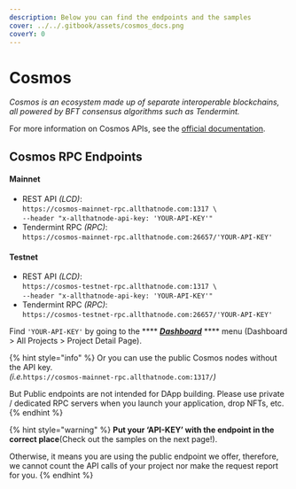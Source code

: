 ```yaml
---
description: Below you can find the endpoints and the samples
cover: ../../.gitbook/assets/cosmos_docs.png
coverY: 0
---
```


# Cosmos

_Cosmos is an ecosystem made up of separate interoperable blockchains, all powered by BFT consensus algorithms such as Tendermint._



For more information on Cosmos APIs, see the [official documentation](https://docs.cosmos.network/).

## Cosmos RPC Endpoints

#### Mainnet

* REST API _(LCD)_: \
  `https://cosmos-mainnet-rpc.allthatnode.com:1317 \`\
  `--header "x-allthatnode-api-key: 'YOUR-API-KEY'"`
* Tendermint RPC _(RPC)_: \
  `https://cosmos-mainnet-rpc.allthatnode.com:26657/'YOUR-API-KEY'`

#### Testnet

* REST API _(LCD)_:\
  `https://cosmos-testnet-rpc.allthatnode.com:1317 \`\
  `--header "x-allthatnode-api-key: 'YOUR-API-KEY'"`
* Tendermint RPC _(RPC)_: \
  `https://cosmos-testnet-rpc.allthatnode.com:26657/'YOUR-API-KEY'`



Find `'YOUR-API-KEY'` by going to the **** [_**Dashboard**_](https://www.allthatnode.com/dashboard.dsrv) **** menu (Dashboard > All Projects > Project Detail Page).

{% hint style="info" %}
Or you can use the public Cosmos nodes without the API key. \
_(i.e._`https://cosmos-mainnet-rpc.allthatnode.com:1317/`_)_

But Public endpoints are not intended for DApp building. Please use private / dedicated RPC servers when you launch your application, drop NFTs, etc.
{% endhint %}

{% hint style="warning" %}
**Put your ‘API-KEY’ with the endpoint in the correct place**(Check out the samples on the next page!).&#x20;

Otherwise, it means you are using the public endpoint we offer, therefore, we cannot count the API calls of your project nor make the request report for you.
{% endhint %}

